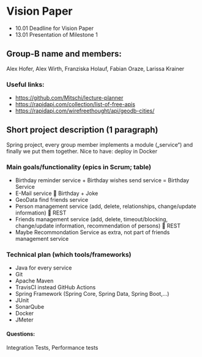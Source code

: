 # Vision Paper

* 10.01 Deadline for Vision Paper
* 13.01 Presentation of Milestone 1

## Group-B name and members:

Alex Hofer, Alex Wirth, Franziska Holauf, Fabian Oraze, Larissa Krainer

### Useful links:
* https://github.com/Mitschi/lecture-planner 
* https://rapidapi.com/collection/list-of-free-apis 
* https://rapidapi.com/wirefreethought/api/geodb-cities/ 



## Short project description (1 paragraph)

Spring project, every group member implements a module („service“) and finally we put them together.
Nice to have: deploy in Docker

### Main goals/functionality (epics in Scrum; table)
* Birthday reminder service + Birthday wishes send service = Birthday Service
* E-Mail service  Birthday + Joke
* GeoData find friends service
* Person management service (add, delete, relationships, change/update information)  REST 
* Friends management service (add, delete, timeout/blocking, change/update information, recommendation of persons)  REST
* Maybe Recommondation Service as extra, not part of friends management service 


### Technical plan (which tools/frameworks)

* Java for every service
* Git
* Apache Maven 
* TravisCI   instead GitHub Actions
* Spring Framework (Spring Core, Spring Data, Spring Boot,…)
* JUnit
* SonarQube
* Docker
* JMeter

#### Questions:
Integration Tests, Performance tests

